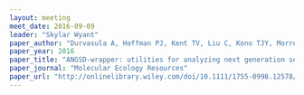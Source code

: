 ```yaml
---
layout: meeting
meet_date: 2016-09-09
leader: "Skylar Wyant"
paper_author: "Durvasula A, Hoffman PJ, Kent TV, Liu C, Kono TJY, Morrell PL, Ross-Ibarra J"
paper_year: 2016
paper_title: "ANGSD-wrapper: utilities for analyzing next generation sequencing data"
paper_journal: "Molecular Ecology Resources"
paper_url: "http://onlinelibrary.wiley.com/doi/10.1111/1755-0998.12578/full"
---
```

